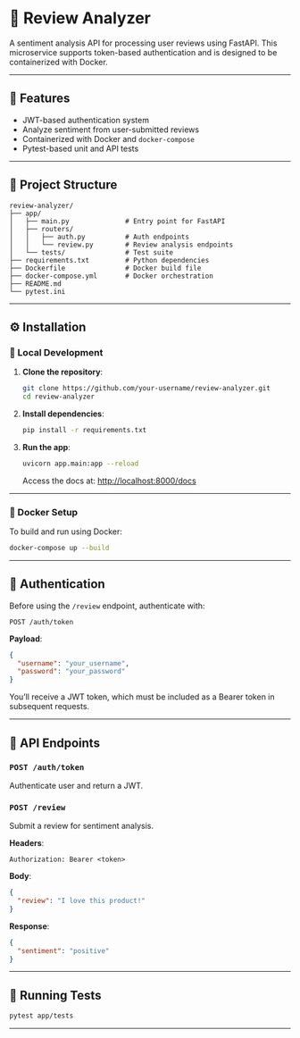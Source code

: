 # 📝 Review Analyzer

A sentiment analysis API for processing user reviews using FastAPI. This microservice supports token-based authentication and is designed to be containerized with Docker.

---

## 🚀 Features

- JWT-based authentication system
- Analyze sentiment from user-submitted reviews
- Containerized with Docker and `docker-compose`
- Pytest-based unit and API tests

---

## 📁 Project Structure

```
review-analyzer/
├── app/
│   ├── main.py              # Entry point for FastAPI
│   ├── routers/
│   │   ├── auth.py          # Auth endpoints
│   │   └── review.py        # Review analysis endpoints
│   └── tests/               # Test suite
├── requirements.txt         # Python dependencies
├── Dockerfile               # Docker build file
├── docker-compose.yml       # Docker orchestration
├── README.md
└── pytest.ini
```

---

## ⚙️ Installation

### 🔧 Local Development

1. **Clone the repository**:
   ```bash
   git clone https://github.com/your-username/review-analyzer.git
   cd review-analyzer
   ```

2. **Install dependencies**:
   ```bash
   pip install -r requirements.txt
   ```

3. **Run the app**:
   ```bash
   uvicorn app.main:app --reload
   ```

   Access the docs at: [http://localhost:8000/docs](http://localhost:8000/docs)

---

### 🐳 Docker Setup

To build and run using Docker:

```bash
docker-compose up --build
```

---

## 🔐 Authentication

Before using the `/review` endpoint, authenticate with:

```
POST /auth/token
```

**Payload**:
```json
{
  "username": "your_username",
  "password": "your_password"
}
```

You’ll receive a JWT token, which must be included as a Bearer token in subsequent requests.

---

## 💬 API Endpoints

### `POST /auth/token`
Authenticate user and return a JWT.

### `POST /review`
Submit a review for sentiment analysis.

**Headers**:
```
Authorization: Bearer <token>
```

**Body**:
```json
{
  "review": "I love this product!"
}
```

**Response**:
```json
{
  "sentiment": "positive"
}
```

---

## 🧪 Running Tests

```bash
pytest app/tests
```

---